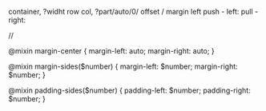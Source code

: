 container, ?widht
row
col, ?part/auto/0/
offset / margin left
push - left:
pull - right:





//

@mixin margin-center {
  margin-left: auto;
  margin-right: auto;
}

@mixin margin-sides($number) {
  margin-left: $number;
  margin-right: $number;
}

@mixin padding-sides($number) {
  padding-left: $number;
  padding-right: $number;
}